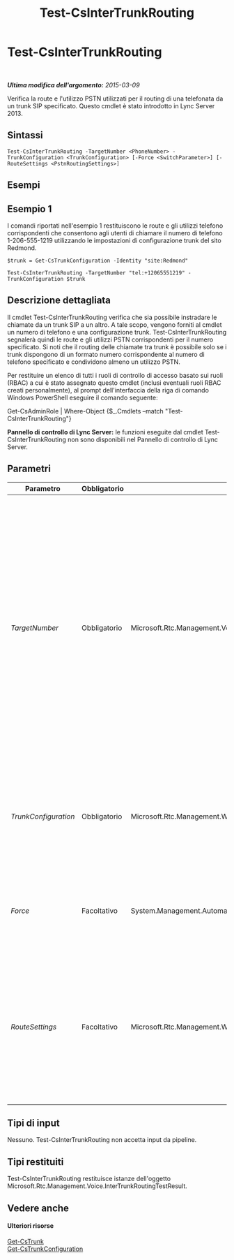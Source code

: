﻿---
title: Test-CsInterTrunkRouting
TOCTitle: Test-CsInterTrunkRouting
ms:assetid: 2248d29a-8a2a-42b1-ab6b-a6c1d74b0455
ms:mtpsurl: https://technet.microsoft.com/it-it/library/JJ204741(v=OCS.15)
ms:contentKeyID: 49299921
ms.date: 08/24/2015
mtps_version: v=OCS.15
ms.translationtype: HT
---

# Test-CsInterTrunkRouting

 

_**Ultima modifica dell'argomento:** 2015-03-09_

Verifica la route e l'utilizzo PSTN utilizzati per il routing di una telefonata da un trunk SIP specificato. Questo cmdlet è stato introdotto in Lync Server 2013.

## Sintassi

    Test-CsInterTrunkRouting -TargetNumber <PhoneNumber> -TrunkConfiguration <TrunkConfiguration> [-Force <SwitchParameter>] [-RouteSettings <PstnRoutingSettings>]

## Esempi

## Esempio 1

I comandi riportati nell'esempio 1 restituiscono le route e gli utilizzi telefono corrispondenti che consentono agli utenti di chiamare il numero di telefono 1-206-555-1219 utilizzando le impostazioni di configurazione trunk del sito Redmond.

    $trunk = Get-CsTrunkConfiguration -Identity "site:Redmond"
    
    Test-CsInterTrunkRouting -TargetNumber "tel:+12065551219" -TrunkConfiguration $trunk

## Descrizione dettagliata

Il cmdlet Test-CsInterTrunkRouting verifica che sia possibile instradare le chiamate da un trunk SIP a un altro. A tale scopo, vengono forniti al cmdlet un numero di telefono e una configurazione trunk. Test-CsInterTrunkRouting segnalerà quindi le route e gli utilizzi PSTN corrispondenti per il numero specificato. Si noti che il routing delle chiamate tra trunk è possibile solo se i trunk dispongono di un formato numero corrispondente al numero di telefono specificato e condividono almeno un utilizzo PSTN.

Per restituire un elenco di tutti i ruoli di controllo di accesso basato sui ruoli (RBAC) a cui è stato assegnato questo cmdlet (inclusi eventuali ruoli RBAC creati personalmente), al prompt dell'interfaccia della riga di comando Windows PowerShell eseguire il comando seguente:

Get-CsAdminRole | Where-Object {$\_.Cmdlets –match "Test-CsInterTrunkRouting"}

**Pannello di controllo di Lync Server:** le funzioni eseguite dal cmdlet Test-CsInterTrunkRouting non sono disponibili nel Pannello di controllo di Lync Server.

## Parametri


<table>
<colgroup>
<col style="width: 25%" />
<col style="width: 25%" />
<col style="width: 25%" />
<col style="width: 25%" />
</colgroup>
<thead>
<tr class="header">
<th>Parametro</th>
<th>Obbligatorio</th>
<th>Tipo</th>
<th>Descrizione</th>
</tr>
</thead>
<tbody>
<tr class="odd">
<td><p><em>TargetNumber</em></p></td>
<td><p>Obbligatorio</p></td>
<td><p>Microsoft.Rtc.Management.Voice.PhoneNumber</p></td>
<td><p>Numero di telefono PSTN da chiamare nel corso del test. Il numero di telefono di destinazione deve essere specificato utilizzando il formato E.164. In questo modo il numero sarà simile al seguente:</p>
<p>-TargetNumber &quot;tel:+12065551219&quot;</p>
<p>Il numero di telefono deve includere il prefisso &quot;tel:&quot; seguito da un segno più (+), dal codice paese/area geografica (1), dall'indicativo di località (206) e dal numero di telefono vero e proprio (5551219). Non utilizzare trattini, parentesi o altri caratteri quando si specifica il numero di telefono.</p></td>
</tr>
<tr class="even">
<td><p><em>TrunkConfiguration</em></p></td>
<td><p>Obbligatorio</p></td>
<td><p>Microsoft.Rtc.Management.WritableConfig.Settings.TrunkConfiguration.TrunkConfiguration</p></td>
<td><p>Riferimento oggetto alla configurazione trunk da testare. Per creare questo riferimento oggetto, utilizzare un comando simile al seguente:</p>
<p>$trunk = Get-CsTrunkConfiguration –Identity &quot;site:Redmond&quot;</p></td>
</tr>
<tr class="odd">
<td><p><em>Force</em></p></td>
<td><p>Facoltativo</p></td>
<td><p>System.Management.Automation.SwitchParameter</p></td>
<td><p>Evita la visualizzazione di eventuali messaggi di errore non grave che potrebbero essere generati nel corso dell'esecuzione del comando.</p></td>
</tr>
<tr class="even">
<td><p><em>RouteSettings</em></p></td>
<td><p>Facoltativo</p></td>
<td><p>Microsoft.Rtc.Management.WritableConfig.Policy.Voice.PstnRoutingSettings</p></td>
<td><p>Riferimento oggetto che consente di specificare una raccolta di impostazioni di configurazione del routing vocale quando si chiama Test-CsInterTrunkRouting. Per creare questo riferimento oggetto, utilizzare un comando simile al seguente:</p>
<p>$route = Get-CsRoutingConfiguration –Identity &quot;global&quot;</p></td>
</tr>
</tbody>
</table>


## Tipi di input

Nessuno. Test-CsInterTrunkRouting non accetta input da pipeline.

## Tipi restituiti

Test-CsInterTrunkRouting restituisce istanze dell'oggetto Microsoft.Rtc.Management.Voice.InterTrunkRoutingTestResult.

## Vedere anche

#### Ulteriori risorse

[Get-CsTrunk](get-cstrunk.md)  
[Get-CsTrunkConfiguration](get-cstrunkconfiguration.md)

